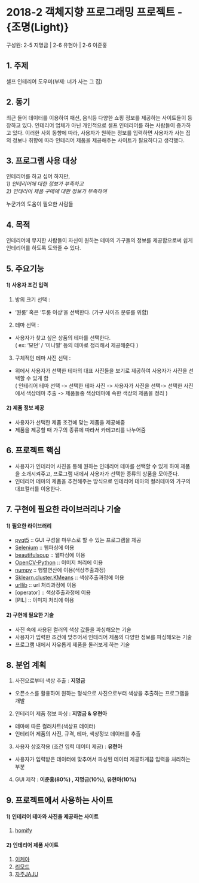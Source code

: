 # 2018-2 객체지향 프로그래밍 프로젝트 - **{조명(Light)}**
구성원: 2-5 지명금 | 2-6 유현아 | 2-6 이준홍

## 1. 주제  
셀프 인테리어 도우미(부제: 너가 사는 그 집)  

## 2. 동기
  최근 들어 데이터를 이용하여 패션, 음식등 다양한 쇼핑 정보를 제공하는 사이트들이 등장하고 있다. 인테리어 업체가 아닌 개인적으로 셀프 인테리어를 하는 사람들이 증가하고 있다. 이러한 사회 동향에 따라, 사용자가 원하는 정보를 입력하면  사용자가 사는 집의 정보나 취향에 따라 인테리어 제품을 제공해주는 사이트가 필요하다고 생각했다.


## 3. 프로그램 사용 대상
인테리어를 하고 싶어 하지만,  
*1) 인테리어에 대한 정보가 부족하고*  
*2) 인테리어 제품 구매에 대한 정보가 부족하여*  

누군가의 도움이 필요한 사람들  

## 4. 목적
인테리어에 무지한 사람들이 자신이 원하는 테마의 가구들의 정보를 제공함으로써 쉽게 인테리어를 하도록 도와줄 수 있다.  

## 5. 주요기능  
#### 1) 사용자 조건 입력  
1. 방의 크기 선택 : 
- ‘원룸’ 혹은 ‘투룸 이상’을 선택한다. (가구 사이즈 분류를 위함)  
  
2. 테마 선택 : 
- 사용자가 찾고 싶은 상품의 테마를 선택한다.  
( ex: ‘모던’ / ‘미니멀’ 등의 테마로 정리해서 제공해준다 )  

3. 구체적인 테마 사진 선택 :  
- 위에서 사용자가 선택한 테마의 대표 사진들을 보기로 제공하여 사용자가 사진을 선택할 수 있게 함   
( 인테리어 테마 선택 -> 선택한 테마 사진 -> 사용자가 사진을 선택-> 선택한 사진에서 색상테마 추출 -> 제품들중 색상테마에 속한 색상의 제품을 정리 ) 

#### 2) 제품 정보 제공
- 사용자가 선택한 제품 조건에 맞는 제품을 제공해줌  
- 제품을 제공할 때 가구의 종류에 따라서 카테고리를 나누어줌

## 6. 프로젝트 핵심
- 사용자가 인테리어 사진을 통해 원하는 인테리어 테마를 선택할 수 있게 하여 제품을 소개시켜주고, 프로그램 내에서 사용자가 선택한 종류의 상품을 모아준다.  
- 인테리어 테마의 제품을 추천해주는 방식으로 인테리어 테마의 컬러테마와 가구의 대표컬러를 이용한다.  

## 7. 구현에 필요한 라이브러리나 기술
#### 1) 필요한 라이브러리
- [pyqt5](https://pypi.org/project/PyQt5/) :: GUI 구성을 마우스로 할 수 있는 프로그램을 제공  
- [Selenium](https://www.seleniumhq.org/) :: 웹파싱에 이용  
- [beautifulsoup](https://www.crummy.com/software/BeautifulSoup/bs4/doc/) :: 웹파싱에 이용  
- [OpenCV-Python](https://opencv.org/) :: 이미지 처리에 이용  
- [numpy](https://docs.scipy.org/doc/numpy-1.15.1/index.html) :: 행렬연산에 이용(색상추출과정)  
- [Sklearn.cluster.KMeans](https://scikit-learn.org/stable/modules/generated/sklearn.cluster.KMeans.html) :: 색상추출과정에 이용  
- [urllib](https://docs.python.org/2/library/urllib.html) :: url 처리과정에 이용  
- [operator] :: 색상추출과정에 이용  
- [PIL] :: 이미지 처리에 이용  
  
#### 2) 구현에 필요한 기술
- 사진 속에 사용된 컬러의 색상 값들을 파싱해오는 기술  
- 사용자가 입력한 조건에 맞추어서 인테리어 제품의 다양한 정보를 파싱해오는 기술  
- 프로그램 내에서 자유롭게 제품을 둘러보게 하는 기술  


## 8. **분업 계획**  
1) 사진으로부터 색상 추출 : **지명금**  
  - 오픈소스를 활용하여 원하는 형식으로 사진으로부터 색상을 추출하는 프로그램을 개발  
  
2) 인테리어 제품 정보 파싱 : **지명금 & 유현아**  
  - 테마에 따른 컬러차트(색상표 데이터)  
  - 인테리어 제품의 사진, 규격, 테마, 색상정보 데이터를 추출  
  
3) 사용자 상호작용 (조건 입력 데이터 제공) : **유현아**    
  - 사용자가 입력받은 데이터에 맞추어서 파싱된 데이터 제공하게끔 입력을 처리하는 부분   
  
4) GUI 제작 : **이준홍(80%) , 지명금(10%), 유현아(10%)**    

## 9. 프로젝트에서 사용하는 사이트  
#### 1) 인테리어 테마와 사진을 제공하는 사이트
  1) [homify](https://www.homify.co.kr/rooms/living-room)  

#### 2) 인테리어 제품 사이트  
  1) [이케아](https://www.ikea.com/)
  2) [리모드](http://www.remod.co.kr/)
  3) [자주JAJU](http://living.sivillage.com/jaju/display/displayShop?temp=www.jaju.co.kr)  
